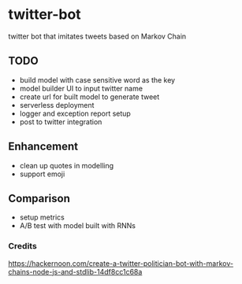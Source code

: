 # twitter-bot
twitter bot that imitates tweets based on Markov Chain

## TODO
* build model with case sensitive word as the key
* model builder UI to input twitter name
* create url for built model to generate tweet
* serverless deployment
* logger and exception report setup
* post to twitter integration

## Enhancement
* clean up quotes in modelling
* support emoji

## Comparison
* setup metrics
* A/B test with model built with RNNs

### Credits
https://hackernoon.com/create-a-twitter-politician-bot-with-markov-chains-node-js-and-stdlib-14df8cc1c68a
